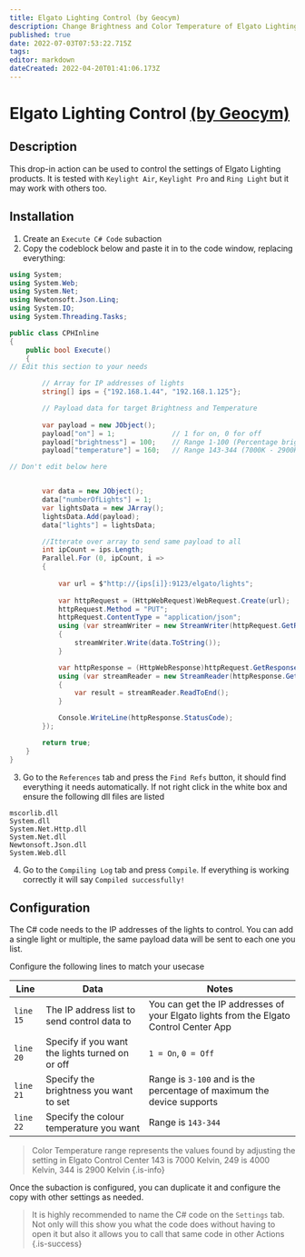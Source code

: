 ```yaml
---
title: Elgato Lighting Control (by Geocym)
description: Change Brightness and Color Temperature of Elgato Lighting.
published: true
date: 2022-07-03T07:53:22.715Z
tags: 
editor: markdown
dateCreated: 2022-04-20T01:41:06.173Z
---
```


# Elgato Lighting Control [(by Geocym)](https://www.twitch.tv/geocym)

## Description

This drop-in action can be used to control the settings of Elgato Lighting products.
It is tested with `Keylight Air`, `Keylight Pro` and `Ring Light` but it may work with others too.

## Installation

1. Create an `Execute C# Code` subaction 
2. Copy the codeblock below and paste it in to the code window, replacing everything:


```cs
using System;
using System.Web;
using System.Net;
using Newtonsoft.Json.Linq;
using System.IO;
using System.Threading.Tasks;

public class CPHInline
{
    public bool Execute()
    {
// Edit this section to your needs

        // Array for IP addresses of lights
        string[] ips = {"192.168.1.44", "192.168.1.125"};

		// Payload data for target Brightness and Temperature
		
        var payload = new JObject();
        payload["on"] = 1;				// 1 for on, 0 for off
        payload["brightness"] = 100;  	// Range 1-100 (Percentage brightness)
        payload["temperature"] = 160; 	// Range 143-344 (7000K - 2900K)

// Don't edit below here


        var data = new JObject();
        data["numberOfLights"] = 1;
        var lightsData = new JArray();
        lightsData.Add(payload);
        data["lights"] = lightsData;

		//Itterate over array to send same payload to all
		int ipCount = ips.Length;
        Parallel.For (0, ipCount, i =>
        {
            
            var url = $"http://{ips[i]}:9123/elgato/lights";
            
            var httpRequest = (HttpWebRequest)WebRequest.Create(url);
            httpRequest.Method = "PUT";
            httpRequest.ContentType = "application/json";
            using (var streamWriter = new StreamWriter(httpRequest.GetRequestStream()))
            {
                streamWriter.Write(data.ToString());
            }

            var httpResponse = (HttpWebResponse)httpRequest.GetResponse();
            using (var streamReader = new StreamReader(httpResponse.GetResponseStream()))
            {
                var result = streamReader.ReadToEnd();
            }

            Console.WriteLine(httpResponse.StatusCode);
        });

        return true;
    }
}
```


3. Go to the `References` tab and press the `Find Refs` button, it should find everything it needs automatically. If not right click in the white box and ensure the following dll files are listed
```
mscorlib.dll
System.dll
System.Net.Http.dll
System.Net.dll
Newtonsoft.Json.dll
System.Web.dll
```

4. Go to the `Compiling Log` tab and press `Compile`. If everything is working correctly it will say `Compiled successfully!`




## Configuration


The C# code needs to the IP addresses of the lights to control. You can add a single light or multiple, the same payload data will be sent to each one you list.

Configure the following lines to match your usecase


Line | Data | Notes
---|---|---
`line 15` | The IP address list to send control data to | You can get the IP addresses of your Elgato lights from the Elgato Control Center App
`line 20` | Specify if you want the lights turned on or off | `1 = On`, `0 = Off`
`line 21` | Specify the brightness you want to set | Range is `3-100` and is the percentage of maximum the device supports
`line 22` | Specify the colour temperature you want | Range is `143-344`


> Color Temperature range represents the values found by adjusting the setting in Elgato Control Center
143 is 7000 Kelvin,
249 is 4000 Kelvin,
344 is 2900 Kelvin
{.is-info}

Once the subaction is configured, you can duplicate it and configure the copy with other settings as needed.

> It is highly recommended to name the C# code on the `Settings` tab. Not only will this show you what the code does without having to open it but also it allows you to call that same code in other Actions 
{.is-success}

